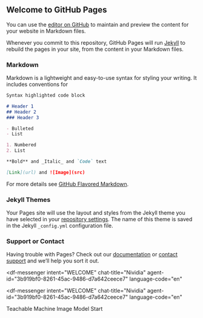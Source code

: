 ## Welcome to GitHub Pages

You can use the [editor on GitHub](https://github.com/Santiagovicentedelatorre/santiagovicentedelatorre.github.io/edit/master/index.md) to maintain and preview the content for your website in Markdown files.

Whenever you commit to this repository, GitHub Pages will run [Jekyll](https://jekyllrb.com/) to rebuild the pages in your site, from the content in your Markdown files.

### Markdown

Markdown is a lightweight and easy-to-use syntax for styling your writing. It includes conventions for

```markdown
Syntax highlighted code block

# Header 1
## Header 2
### Header 3

- Bulleted
- List

1. Numbered
2. List

**Bold** and _Italic_ and `Code` text

[Link](url) and ![Image](src)
```

For more details see [GitHub Flavored Markdown](https://guides.github.com/features/mastering-markdown/).

### Jekyll Themes

Your Pages site will use the layout and styles from the Jekyll theme you have selected in your [repository settings](https://github.com/Santiagovicentedelatorre/santiagovicentedelatorre.github.io/settings). The name of this theme is saved in the Jekyll `_config.yml` configuration file.

### Support or Contact

Having trouble with Pages? Check out our [documentation](https://docs.github.com/categories/github-pages-basics/) or [contact support](https://github.com/contact) and we’ll help you sort it out.

<script src="https://www.gstatic.com/dialogflow-console/fast/messenger/bootstrap.js?v=1"></script>
<df-messenger
  intent="WELCOME"
  chat-title="Nividia"
  agent-id="3b919bf0-8261-45ac-9486-d7a642ceece7"
  language-code="en"
></df-messenger>

<script src="https://www.gstatic.com/dialogflow-console/fast/messenger/bootstrap.js?v=1"></script>
<df-messenger intent="WELCOME" chat-title="Nividia" agent-id="3b919bf0-8261-45ac-9486-d7a642ceece7" language-code="en"

Teachable Machine Image Model Start

<script src="https://cdn.jsdelivr.net/npm/@tensorflow/tfjs@1.3.1/dist/tf.min.js"></script> <script src="https://cdn.jsdelivr.net/npm/@teachablemachine/image@0.8/dist/teachablemachine-image.min.js"></script> <script type="text/javascript"> // More API functions here: // https://github.com/googlecreativelab/teachablemachine-community/tree/master/libraries/image
// the link to your model provided by Teachable Machine export panel const URL = "https://teachablemachine.withgoogle.com/models/mR5N__d8O/";

let model, webcam, labelContainer, maxPredictions;

// Load the image model and setup the webcam async function init() { const modelURL = URL + "model.json"; const metadataURL = URL + "metadata.json";

// load the model and metadata
// Refer to tmImage.loadFromFiles() in the API to support files from a file picker
// or files from your local hard drive
// Note: the pose library adds "tmImage" object to your window (window.tmImage)
model = await tmImage.load(modelURL, metadataURL);
maxPredictions = model.getTotalClasses();

// Convenience function to setup a webcam
const flip = true; // whether to flip the webcam
webcam = new tmImage.Webcam(200, 200, flip); // width, height, flip
await webcam.setup(); // request access to the webcam
await webcam.play();
window.requestAnimationFrame(loop);

// append elements to the DOM
document.getElementById("webcam-container").appendChild(webcam.canvas);
labelContainer = document.getElementById("label-container");
for (let i = 0; i < maxPredictions; i++) { // and class labels
    labelContainer.appendChild(document.createElement("div"));
}
}

async function loop() { webcam.update(); // update the webcam frame await predict(); window.requestAnimationFrame(loop); }

// run the webcam image through the image model async function predict() { // predict can take in an image, video or canvas html element const prediction = await model.predict(webcam.canvas); for (let i = 0; i < maxPredictions; i++) { const classPrediction = prediction[i].className + ": " + prediction[i].probability.toFixed(2); labelContainer.childNodes[i].innerHTML = classPrediction; } } </script>
